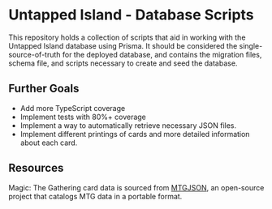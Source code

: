 # Untapped Island - Database Scripts
<!-- Enter a description for the repository -->

This repository holds a collection of scripts that aid in working with the Untapped Island database using Prisma. It should be considered the single-source-of-truth for the deployed database, and contains the migration files, schema file, and scripts necessary to create and seed the database.


## Further Goals
<!-- Any further goals -->
- Add more TypeScript coverage
- Implement tests with 80%+ coverage
- Implement a way to automatically retrieve necessary JSON files.
- Implement different printings of cards and more detailed information about each card.

## Resources

Magic: The Gathering card data is sourced from [MTGJSON](https://mtgjson.com/), an open-source project that catalogs MTG data in a portable format.
